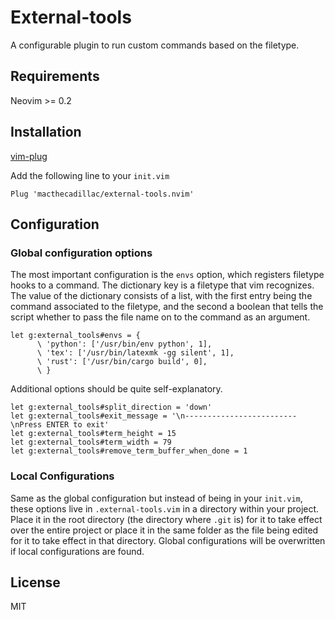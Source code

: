 # External-tools

A configurable plugin to run custom commands based on the filetype.

## Requirements

Neovim >= 0.2

## Installation

[vim-plug](https://github.com/junegunn/vim-plug)

Add the following line to your `init.vim`

```vim
Plug 'macthecadillac/external-tools.nvim'
```

## Configuration

### Global configuration options

The most important configuration is the `envs` option, which registers filetype
hooks to a command. The dictionary key is a filetype that vim recognizes. The
value of the dictionary consists of a list, with the first entry being the
command associated to the filetype, and the second a boolean that tells the
script whether to pass the file name on to the command as an argument.

```vim
let g:external_tools#envs = {
      \ 'python': ['/usr/bin/env python', 1],
      \ 'tex': ['/usr/bin/latexmk -gg silent', 1],
      \ 'rust': ['/usr/bin/cargo build', 0],
      \ }
```

Additional options should be quite self-explanatory.

```vim
let g:external_tools#split_direction = 'down'
let g:external_tools#exit_message = '\n-------------------------\nPress ENTER to exit'
let g:external_tools#term_height = 15
let g:external_tools#term_width = 79
let g:external_tools#remove_term_buffer_when_done = 1
```

### Local Configurations

Same as the global configuration but instead of being in your `init.vim`, these
options live in `.external-tools.vim` in a directory within your project. Place
it in the root directory (the directory where `.git` is) for it to take effect
over the entire project or place it in the same folder as the file being edited
for it to take effect in that directory. Global configurations will be
overwritten if local configurations are found.

## License

MIT
